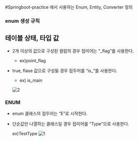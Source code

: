 #Springboot-practice 에서 사용하는 Enum, Entity, Converter 정의 

### enum 생성 규칙

## 테이블 상태, 타입 값

- 2개 이상의 값으로 구성된 컬럼의 경우 접미어는 “_flag”를 사용한다.
    - ex)point_flag
- true, flase 값으로 구성될 경우 접두어를 “is_”를 사용한다.
    - ex) is_main

  ![2](../images/2.png)
### ENUM

- enum 클래스의 접두어는 “E”로 시작한다.
- 단순값만 나열하는 클래스일 경우 접미어를 “Type”으로 사용한다.

  ex)TestType
  ![1](../images/1.png)
